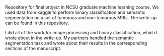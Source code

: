 Repository for final project in NCSU graduate machine learning course. We used data from kaggle to perform binary classification and semantic segmentation on a set of tumorous and non-tumorous MRIs. The write-up can be found in this repository. 

I did all of the work for image processing and binary classification, which I wrote about in the write-up. My partners handled the semantic segmentation task and wrote about their results in the corresponding sections of the manuscript.
